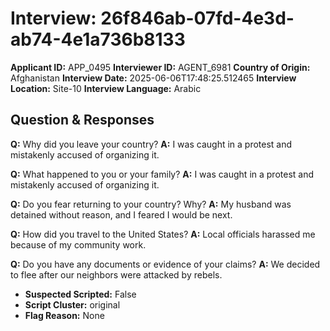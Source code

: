 # Interview: 26f846ab-07fd-4e3d-ab74-4e1a736b8133
**Applicant ID:** APP_0495
**Interviewer ID:** AGENT_6981
**Country of Origin:** Afghanistan
**Interview Date:** 2025-06-06T17:48:25.512465
**Interview Location:** Site-10
**Interview Language:** Arabic

## Question & Responses

**Q:** Why did you leave your country?
**A:** I was caught in a protest and mistakenly accused of organizing it.

**Q:** What happened to you or your family?
**A:** I was caught in a protest and mistakenly accused of organizing it.

**Q:** Do you fear returning to your country? Why?
**A:** My husband was detained without reason, and I feared I would be next.

**Q:** How did you travel to the United States?
**A:** Local officials harassed me because of my community work.

**Q:** Do you have any documents or evidence of your claims?
**A:** We decided to flee after our neighbors were attacked by rebels.

- **Suspected Scripted:** False
- **Script Cluster:** original
- **Flag Reason:** None